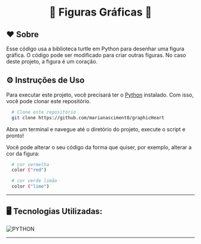 <div align="center">

<h1> 🔴 Figuras Gráficas 🔺 </h1>
  
</div>

## ❤️ Sobre
Esse código usa a biblioteca turtle em Python para desenhar uma figura gráfica. O código pode ser modificado para criar outras figuras. No caso deste projeto, a figura é um coração.

## ⚙️ Instruções de Uso
Para executar este projeto, você precisará ter o [Python](https://www.python.org/downloads/) instalado. Com isso, você pode clonar este repositório.
```sh
  # Clone este repositório
  git clone https://github.com/marianasciment0/graphicHeart
```
Abra um terminal e navegue até o diretório do projeto, execute o script e pronto!

Você pode alterar o seu código da forma que quiser, por exemplo, alterar a cor da figura:
```sh
  # cor vermelha
  color ("red")
```
```sh
  # cor verde limão
  color ("lime")
```
---
<h2>🖥️ Tecnologias Utilizadas: </h2>

![PYTHON](https://img.shields.io/badge/Python-3776AB?style=for-the-badge&logo=python&logoColor=yellow)

---
